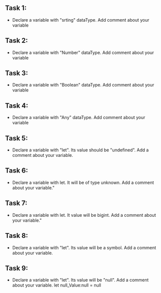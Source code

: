 ## Task 1:
- Declare a variable with "srting" dataType. Add comment about your     variable
 

## Task 2:
- Declare a variable with "Number" dataType. Add comment about your variable
 

## Task 3:
- Declare a variable with "Boolean" dataType. Add comment about your variable
 

## Task 4:
- Declare a variable with "Any" dataType. Add comment about your variable
 

## Task 5:
- Declare a variable with "let". Its value should be "undefined". Add a comment about your variable.
 

## Task 6:
- Declare a variable with let. It will be of type unknown. Add a comment about your variable."


## Task 7:
- Declare a variable with let. It value will be bigint. Add a comment about your variable."
 

## Task 8:
- Declare a variable with "let". Its value will be a symbol. Add a comment about your variable.


## Task 9:
- Declare a variable with "let". Its value will be "null". Add a comment about your variable.
 let null_Value:null = null 
